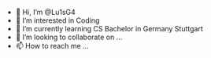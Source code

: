 - 👋 Hi, I’m @Lu1sG4
- 👀 I’m interested in Coding
- 🌱 I’m currently learning CS Bachelor in Germany Stuttgart
- 💞️ I’m looking to collaborate on ...
- 📫 How to reach me ...

<!---
Lu1sG4/Lu1sG4 is a ✨ special ✨ repository because its `README.md` (this file) appears on your GitHub profile.
You can click the Preview link to take a look at your changes.
--->
